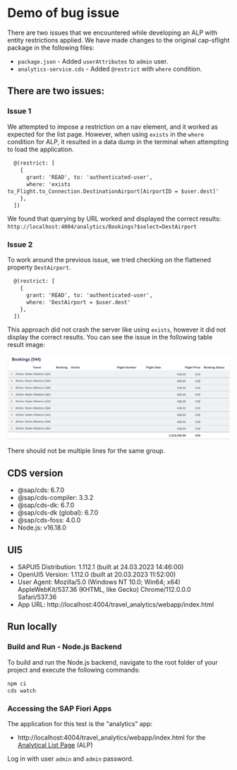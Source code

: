 # Demo of bug issue

There are two issues that we encountered while developing an ALP with entity restrictions applied. We have made changes to the original cap-sflight package in the following files:

-   `package.json` - Added `userAttributes` to `admin` user.
-   `analytics-service.cds` - Added `@restrict` with `where` condition.

## There are two issues:

### Issue 1

We attempted to impose a restriction on a nav element, and it worked as expected for the list page. However, when using `exists` in the `where` condition for ALP, it resulted in a data dump in the terminal when attempting to load the application.

```
  @(restrict: [
    {
      grant: 'READ', to: 'authenticated-user',
      where: 'exists to_Flight.to_Connection.DestinationAirport[AirportID = $user.dest]'
    },
  ])
```

We found that querying by URL worked and displayed the correct results: `http://localhost:4004/analytics/Bookings?$select=DestAirport`

### Issue 2

To work around the previous issue, we tried checking on the flattened property `DestAirport`.

```
  @(restrict: [
    {
      grant: 'READ', to: 'authenticated-user',
      where: 'DestAirport = $user.dest'
    },
  ])
```

This approach did not crash the server like using `exists`, however it did not display the correct results. You can see the issue in the following table result image:

![Table result with where clause](wrong.png)

There should not be multiple lines for the same group.

## CDS version

-   @sap/cds: 6.7.0
-   @sap/cds-compiler: 3.3.2
-   @sap/cds-dk: 6.7.0
-   @sap/cds-dk (global): 6.7.0
-   @sap/cds-foss: 4.0.0
-   Node.js: v16.18.0

## UI5

-   SAPUI5 Distribution: 1.112.1 (built at 24.03.2023 14:46:00)
-   OpenUI5 Version: 1.112.0 (built at 20.03.2023 11:52:00)
-   User Agent: Mozilla/5.0 (Windows NT 10.0; Win64; x64) AppleWebKit/537.36 (KHTML, like Gecko) Chrome/112.0.0.0 Safari/537.36
-   App URL: http://localhost:4004/travel_analytics/webapp/index.html

## Run locally

### Build and Run - Node.js Backend

To build and run the Node.js backend, navigate to the root folder of your project and execute the following commands:

```
npm ci
cds watch
```

### Accessing the SAP Fiori Apps

The application for this test is the "analytics" app:

-   http://localhost:4004/travel_analytics/webapp/index.html for the [Analytical List Page](https://ui5.sap.com/#/topic/3d33684b08ca4490b26a844b6ce19b83) (ALP)

Log in with user `admin` and `admin` password.
